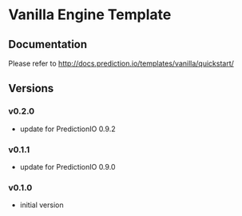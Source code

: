 # Vanilla Engine Template

## Documentation

Please refer to http://docs.prediction.io/templates/vanilla/quickstart/

## Versions

### v0.2.0

- update for PredictionIO 0.9.2

### v0.1.1

- update for PredictionIO 0.9.0

### v0.1.0

- initial version
